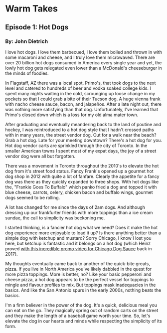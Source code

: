 # Warm Takes

## Episode 1: Hot Dogs

### By: John Dietrich

I love hot dogs. I love them barbecued, I love them boiled and thrown in with some macaroni and cheese, and I truly love them microwaved. There are over 20 billion hot dogs consumed in America every single year and yet, the lowly hot dog gets relegated even lower than a McDonald's cheeseburger in the minds of foodies.

In Flagstaff, AZ there was a local spot, Primo's, that took dogs to the next level and catered to hundreds of beer and vodka soaked college kids. I spent many nights waiting in the cold, scrounging up loose change in my pockets so that I could grab a bite of their Tucson dog. A huge vienna frank with nacho cheese sauce, bacon, and jalapeños. After a late night out, there was nothing more satisfying than that dog. Unfortunately, I've learned that Primo's closed down which is a loss for my old alma mater town.

After graduating and eventually meandering back to the land of poutine and hockey, I was reintroduced to a hot dog style that I hadn't crossed paths with in many years, the street vendor dog. Out for a walk near the beach? Grab a hot dog. Late for your meeting downtown? There's a hot dog for you. Hot dog vendor carts are sprinkled through the city of Toronto. In the smaller American towns I spent most of my expat days, the joy of a street vendor dog were all but forgotten.

There was a movement in Toronto throughout the 2010's to elevate the hot dog from it's street food status. Fancy Frank's opened up a gourmet hot dog shop in 2012 with quite a lot of fanfare. Clearly the appetite for a fancy dog was there as they quickly expanded to three shops. With hot dogs like the, "Frankie Goes To Buffalo" which panko fried a dog and topped it with blue cheese, carrots, celery, chicken bacon and buffalo wings, gourmet dogs seemed to be rolling. 

A lot has changed for me since the days of 2am dogs. And although dressing up our frankfurter friends with more toppings than a ice cream sundae, the call to simplicity was beckoning me.

I started thinking, is a fancier hot dog what we need? Does it make the hot dog experience more enjoyable to load it up? Is there anything better than a simple dog with ketchup and mustard? Sorry Chicago, I know I lost you here, but ketchup is fantastic and it belongs on a hot dog (which Heinz proved [with this incredible promo video for Chicago Dog Sauce](https://www.youtube.com/watch?v=D7Avm9UOybI) back in 2017).

My thoughts eventually came back to another of the quick-bite greats, pizza. If you live in North America you've likely dabbled in the quest for more pizza toppings. More is better, no? Like your basic pepperoni and cheese pizza, a hot dog appears to be the perfect vessel for toppings to mingle and flavour profiles to mix. But toppings mask inadequacies in the basics. And like the San Antonio spurs in the early 2000s, nothing beats the basics.

I'm a firm believer in the power of the dog. It's a quick, delicious meal you can eat on the go. They magically spring out of random carts on the street and they make the length of a baseball game worth your time. So, let's elevate the dog in our hearts and minds while respecting the simplicity of its form. 
